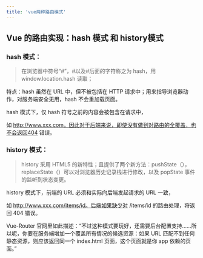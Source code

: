 ```yaml
---
title: 'vue两种路由模式'
---
```


## Vue 的路由实现：hash 模式 和 history模式

### hash 模式：

> 在浏览器中符号“#”，#以及#后面的字符称之为 hash，用
window.location.hash 读取；

特点：hash 虽然在 URL 中，但不被包括在 HTTP 请求中；用来指导浏览器动作，对服务端安全无用，hash 不会重加载页面。

hash 模式下，仅 hash 符号之前的内容会被包含在请求中，

如 http://www.xxx.com，因此对于后端来说，即使没有做到对路由的全覆盖，也不会返回404 错误。

### history 模式：

> history 采用 HTML5 的新特性；且提供了两个新方法：pushState（），replaceState（）可以对浏览器历史记录栈进行修改，以及 popState 事件的监听到状态变更。

history 模式下，前端的 URL 必须和实际向后端发起请求的 URL 一致，

如 http://www.xxx.com/items/id。后端如果缺少对 /items/id 的路由处理，将返回
404 错误。

Vue-Router 官网里如此描述：“不过这种模式要玩好，还需要后台配置支持……所以呢，你要在服务端增加一个覆盖所有情况的候选资源：如果 URL 匹配不到任何静态资源，则应该返回同一个 index.html 页面，这个页面就是你 app 依赖的页面。”
